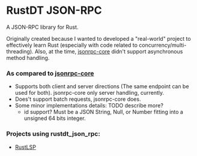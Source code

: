 # RustDT JSON-RPC

A JSON-RPC library for Rust. 

Originally created because I wanted to developed a "real-world" project to effectively learn Rust 
(especially with code related to concurrency/multi-threading).
Also, at the time, [jsonrpc-core](https://github.com/ethcore/jsonrpc-core) didn't support asynchronous
method handling.

### As compared to [jsonrpc-core](https://github.com/ethcore/jsonrpc-core)

 * Supports both client and server directions (The same endpoint can be used for both). jsonrpc-core only server handling, currently.
 * Does't support batch requests, jsonrpc-core does.
 * Some minor implementations details: TODO describe more?
   * id support? Must be a JSON String, Null, or Number fitting into a unsigned 64 bits integer. 

### Projects using rustdt_json_rpc:
 * [RustLSP](https://github.com/RustDT/RustLSP)
